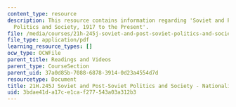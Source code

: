 ```yaml
---
content_type: resource
description: This resource contains information regarding 'Soviet and Post-Soviet
  Politics and Society, 1917 to the Present'.
file: /media/courses/21h-245j-soviet-and-post-soviet-politics-and-society-1917-to-the-present-spring-2016/3bdae41da17ce1caf277543a03a312b3_MIT21H_245JS16_Nationality.pdf
file_type: application/pdf
learning_resource_types: []
ocw_type: OCWFile
parent_title: Readings and Videos
parent_type: CourseSection
parent_uid: 37a0d85b-7088-6878-3914-0d23a4554d7d
resourcetype: Document
title: 21H.245J Soviet and Post-Soviet Politics and Society - Nationality Policy
uid: 3bdae41d-a17c-e1ca-f277-543a03a312b3
---
```

